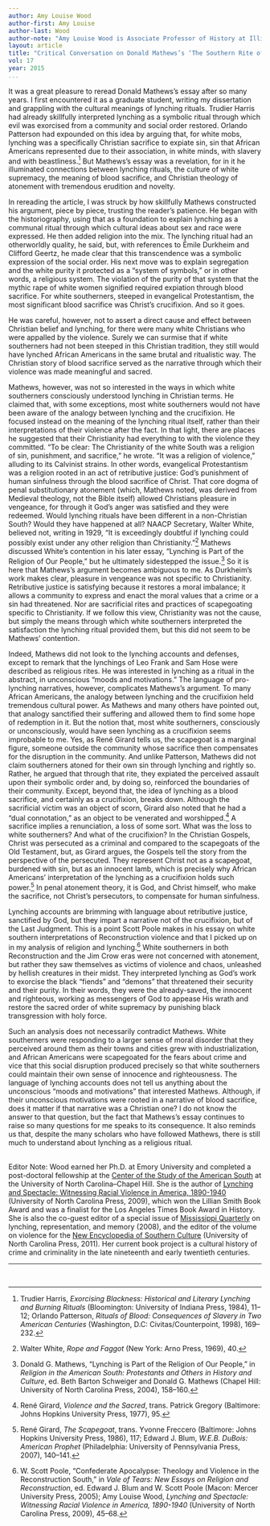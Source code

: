 ```yaml
---
author: Amy Louise Wood
author-first: Amy Louise
author-last: Wood
author-note: "Amy Louise Wood is Associate Professor of History at Illinois State University."
layout: article
title: "Critical Conversation on Donald Mathews’s ‘The Southern Rite of Human Sacrifice’"
vol: 17
year: 2015
...
```


It was a great pleasure to reread Donald Mathews’s essay after so many years. I first encountered it as a graduate student, writing my dissertation and grappling with the cultural meanings of lynching rituals. Trudier Harris had already skillfully interpreted lynching as a symbolic ritual through which evil was exorcised from a community and social order restored. Orlando Patterson had expounded on this idea by arguing that, for white mobs, lynching was a specifically Christian sacrifice to expiate sin, sin that African Americans represented due to their association, in white minds, with slavery and with beastliness.[^1] But Mathews’s essay was a revelation, for in it he illuminated connections between lynching rituals, the culture of white supremacy, the meaning of blood sacrifice, and Christian theology of atonement with tremendous erudition and novelty. 

In rereading the article, I was struck by how skillfully Mathews constructed his argument, piece by piece, trusting the reader’s patience. He began with the historiography, using that as a foundation to explain lynching as a communal ritual through which cultural ideas about sex and race were expressed. He then added religion into the mix. The lynching ritual had an otherworldly quality, he said, but, with references to Émile Durkheim and Clifford Geertz, he made clear that this transcendence was a symbolic expression of the social order. His next move was to explain segregation and the white purity it protected as a “system of symbols,” or in other words, a religious system. The violation of the purity of that system that the mythic rape of white women signified required expiation through blood sacrifice. For white southerners, steeped in evangelical Protestantism, the most significant blood sacrifice was Christ’s crucifixion. And so it goes. 

He was careful, however, not to assert a direct cause and effect between Christian belief and lynching, for there were many white Christians who were appalled by the violence. Surely we can surmise that if white southerners had not been steeped in this Christian tradition, they still would have lynched African Americans in the same brutal and ritualistic way. The Christian story of blood sacrifice served as the narrative through which their violence was made meaningful and sacred. 

Mathews, however, was not so interested in the ways in which white southerners consciously understood lynching in Christian terms. He claimed that, with some exceptions, most white southerners would not have been aware of the analogy between lynching and the crucifixion. He focused instead on the meaning of the lynching ritual itself, rather than their interpretations of their violence after the fact. In that light, there are places he suggested that their Christianity had everything to with the violence they committed. “To be clear: The Christianity of the white South was a religion of sin, punishment, and sacrifice,” he wrote. “It was a religion of violence,” alluding to its Calvinist strains. In other words, evangelical Protestantism was a religion rooted in an act of retributive justice: God’s punishment of human sinfulness through the blood sacrifice of Christ. That core dogma of penal substitutionary atonement (which, Mathews noted, was derived from Medieval theology, not the Bible itself) allowed Christians pleasure in vengeance, for through it God’s anger was satisfied and they were redeemed. Would lynching rituals have been different in a non-Christian South? Would they have happened at all? NAACP Secretary, Walter White, believed not, writing in 1929, “It is exceedingly doubtful if lynching could possibly exist under any other religion than Christianity.”[^2] Mathews discussed White’s contention in his later essay, “Lynching is Part of the Religion of Our People,” but he ultimately sidestepped the issue.[^3] So it is here that Mathews’s argument becomes ambiguous to me. As Durkheim’s work makes clear, pleasure in vengeance was not specific to Christianity. Retributive justice is satisfying because it restores a moral imbalance; it allows a community to express and enact the moral values that a crime or a sin had threatened. Nor are sacrificial rites and practices of scapegoating specific to Christianity. If we follow this view, Christianity was not the cause, but simply the means through which white southerners interpreted the satisfaction the lynching ritual provided them, but this did not seem to be Mathews’ contention. 

Indeed, Mathews did not look to the lynching accounts and defenses, except to remark that the lynchings of Leo Frank and Sam Hose were described as religious rites. He was interested in lynching as a ritual in the abstract, in unconscious “moods and motivations.” The language of pro-lynching narratives, however, complicates Mathews’s argument. To many African Americans, the analogy between lynching and the crucifixion held tremendous cultural power. As Mathews and many others have pointed out, that analogy sanctified their suffering and allowed them to find some hope of redemption in it. But the notion that, most white southerners, consciously or unconsciously, would have seen lynching as a crucifixion seems improbable to me. Yes, as René Girard tells us, the scapegoat is a marginal figure, someone outside the community whose sacrifice then compensates for the disruption in the community. And unlike Patterson, Mathews did not claim southerners atoned for their own sin through lynching and rightly so. Rather, he argued that through that rite, they expiated the perceived assault upon their symbolic order and, by doing so, reinforced the boundaries of their community. Except, beyond that, the idea of lynching as a blood sacrifice, and certainly as a crucifixion, breaks down. Although the sacrificial victim was an object of scorn, Girard also noted that he had a “dual connotation,” as an object to be venerated and worshipped.[^4] A sacrifice implies a renunciation, a loss of some sort. What was the loss to white southerners? And what of the crucifixion? In the Christian Gospels, Christ was persecuted as a criminal and compared to the scapegoats of the Old Testament, but, as Girard argues, the Gospels tell the story from the perspective of the persecuted. They represent Christ not as a scapegoat, burdened with sin, but as an innocent lamb, which is precisely why African Americans’ interpretation of the lynching as a crucifixion holds such power.[^5] In penal atonement theory, it is God, and Christ himself, who make the sacrifice, not Christ’s persecutors, to compensate for human sinfulness. 

Lynching accounts are brimming with language about retributive justice, sanctified by God, but they impart a narrative not of the crucifixion, but of the Last Judgment. This is a point Scott Poole makes in his essay on white southern interpretations of Reconstruction violence and that I picked up on in my analysis of religion and lynching.[^6] White southerners in both Reconstruction and the Jim Crow eras were not concerned with atonement, but rather they saw themselves as victims of violence and chaos, unleashed by hellish creatures in their midst. They interpreted lynching as God’s work to exorcise the black “fiends” and “demons” that threatened their security and their purity. In their words, they were the already-saved, the innocent and righteous, working as messengers of God to appease His wrath and restore the sacred order of white supremacy by punishing black transgression with holy force. 

Such an analysis does not necessarily contradict Mathews. White southerners were responding to a larger sense of moral disorder that they perceived around them as their towns and cities grew with industrialization, and African Americans were scapegoated for the fears about crime and vice that this social disruption produced precisely so that white southerners could maintain their own sense of innocence and righteousness. The language of lynching accounts does not tell us anything about the unconscious “moods and motivations” that interested Mathews. Although, if their unconscious motivations were rooted in a narrative of blood sacrifice, does it matter if that narrative was a Christian one? I do not know the answer to that question, but the fact that Mathews’s essay continues to raise so many questions for me speaks to its consequence. It also reminds us that, despite the many scholars who have followed Mathews, there is still much to understand about lynching as a religious ritual.
<br/>
<br/>

Editor Note: Wood earned her Ph.D. at Emory University and completed a post-doctoral fellowship at the [Center of the Study of the American South](http://south.unc.edu) at the University of North Carolina–Chapel Hill. She is the author of [Lynching and Spectacle: Witnessing Racial Violence in America, 1890-1940](http://www.uncpress.unc.edu/browse/book_detail?title_id=1581) (University of North Carolina Press, 2009), which won the Lillian Smith Book Award and was a finalist for the Los Angeles Times Book Award in History. She is also the co-guest editor of a special issue of [Mississippi Quarterly](http://www.highbeam.com/doc/1G1-201711265.html) on lynching, representation, and memory (2008), and the editor of the volume on violence for the [New Encyclopedia of Southern Culture](http://uncpress.unc.edu/browse/book_detail?title_id=2225) (University of North Carolina Press, 2011). Her current book project is a cultural history of crime and criminality in the late nineteenth and early twentieth centuries.
***
<br/>


[^1]: Trudier Harris, *Exorcising Blackness: Historical and Literary Lynching and Burning Rituals* (Bloomington: University of Indiana Press, 1984), 11–12; Orlando Patterson, *Rituals of Blood: Consequences of Slavery in Two American Centuries* (Washington, D.C: Civitas/Counterpoint, 1998), 169–232.
[^2]: Walter White, *Rope and Faggot* (New York: Arno Press, 1969), 40.
[^3]: Donald G. Mathews, “Lynching is Part of the Religion of Our People,” in *Religion in the American South: Protestants and Others in History and Culture*, ed. Beth Barton Schweiger and Donald G. Mathews (Chapel Hill: University of North Carolina Press, 2004), 158–160.
[^4]: René Girard, *Violence and the Sacred*, trans. Patrick Gregory (Baltimore: Johns Hopkins University Press, 1977), 95.
[^5]: René Girard, *The Scapegoat*, trans. Yvonne Freccero (Baltimore: Johns Hopkins University Press, 1986), 117; Edward J. Blum, *W.E.B. DuBois: American Prophet* (Philadelphia: University of Pennsylvania Press, 2007), 140–141.
[^6]: W. Scott Poole, “Confederate Apocalypse: Theology and Violence in the Reconstruction South,” in *Vale of Tears: New Essays on Religion and Reconstruction*, ed. Edward J. Blum and W. Scott Poole (Macon: Mercer University Press, 2005); Amy Louise Wood, *Lynching and Spectacle: Witnessing Racial Violence in America, 1890-1940* (University of North Carolina Press, 2009), 45–68.
